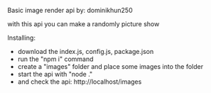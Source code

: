 Basic image render api
by: dominikhun250

with this api you can make a randomly picture show

Installing:
- download the index.js, config.js, package.json
- run the "npm i" command
- create a "images" folder and place some images into the folder
- start the api with "node ."
- and check the api: http://localhost/images
